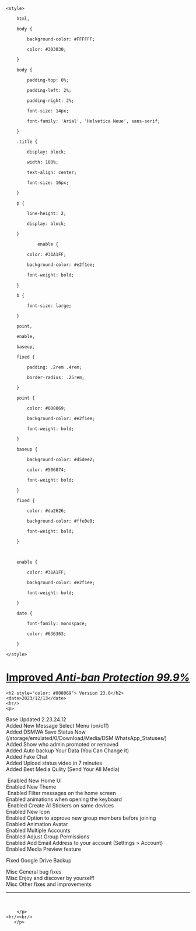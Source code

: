 <!DOCTYPE html>

<html>

<head>

    <style>

        html,

        body {

            background-color: #FFFFFF;

            color: #303030;

        }

        body {

            padding-top: 0%;

            padding-left: 2%;

            padding-right: 2%;

            font-size: 14px;

            font-family: 'Arial', 'Helvetica Neue', sans-serif;

        }

        .title {

            display: block;

            width: 100%;

            text-align: center;

            font-size: 16px;

        }

        p {

            line-height: 2;

            display: block;

        }

                enable {

            color: #31A1FF;

            background-color: #e2f1ee;

            font-weight: bold;

        }

        b {

            font-size: large;

        }

        point,

        enable,

        baseup,

        fixed {

            padding: .2rem .4rem;

            border-radius: .25rem;

        }

        point {

            color: #008069;

            background-color: #e2f1ee;

            font-weight: bold;

        }

        baseup {

            background-color: #d5dee2;

            color: #506874;

            font-weight: bold;

        }

        fixed {

            color: #da2626;

            background-color: #ffe0e0;

            font-weight: bold;

        }

        

        enable {

            color: #31A1FF;

            background-color: #e2f1ee;

            font-weight: bold;

        }

        date {

            font-family: monospace;

            color: #636363;

        }

    </style>

</head>

<div style="font-weight: bold; font-size: 15px; text-align: center; width: 100%;">

    

        

</div>

<body>

<h1><fixed style="font-weight: bold; text-decoration: underline;">Improved</a><i> Anti-ban Protection 99.9%</i></fixed><br></h1>

	<h2 style="color: #008069"> Version 23.0</h2>
    <date>2023/12/13</date>
    <hr/>
    <p>


<baseup> Base Updated</baseup> 2.23.24.12<br>
<point> Added</point> New Message Select Menu (on/off)<br>
<point> Added</point> DSMWA Save Status Now (/storage/emulated/0/Download/Media/DSM WhatsApp_Statuses/)<br>
<point> Added</point> Show who admin promoted or removed<br>
<point> Added</point> Auto backup Your Data (You Can Change it)<br>
<point> Added</point> Fake Chat<br>
<point> Added</point> Upload status video in 7 minutes<br>
<point> Added</point> Best Media Qulity (Send Your All Media)<br>


<enable>️ Enabled</enable> New Home UI<br>
<enable> Enabled</enable> New Theme<br>
<enable>️ Enabled</enable> Filter messages on the home screen<br>
<enable> Enabled</enable> animations when opening the keyboard<br>
<enable>️ Enabled</enable> Create AI Stickers on same devices<br>
<enable> Enabled</enable> New Icon<br>
<enable> Enabled</enable> Option to approve new group members before joining<br>
<enable> Enabled</enable> Animation Avatar<br>
<enable> Enabled</enable> Multiple Accounts <br>
<enable> Enabled</enable> Adjust Group Permissions<br>
<enable> Enabled</enable> Add Email Address to your account (Settings > Account)<br>
<enable> Enabled</enable> Media Preview feature<br>


<fixed> Fixed</fixed> Google Drive Backup<br>

<fixed> Misc</fixed> General bug fixes<br>
<fixed> Misc</fixed> Enjoy and discover by yourself!<br/>
<fixed> Misc</fixed> Other fixes and improvements<br/>

<hr/><br/>
	
	
	    </p>
    <hr/><br/>
       </p>

    

   

    
  

 

    
  

        

</body>

</html>
